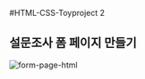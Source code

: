 #HTML-CSS-Toyproject 2
## 설문조사 폼 페이지 만들기
![form-page-html](https://user-images.githubusercontent.com/70999462/183884723-3478385e-1c6e-4a22-ab3b-9d6cf7636f6b.png)
